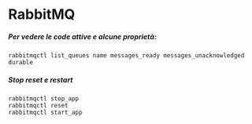 RabbitMQ
========================
##### Per vedere le code attive e alcune proprietà:
```
rabbitmqctl list_queues name messages_ready messages_unacknowledged durable
```
##### Stop reset e restart
```
rabbitmqctl stop_app
rabbitmqctl reset
rabbitmqctl start_app
```
